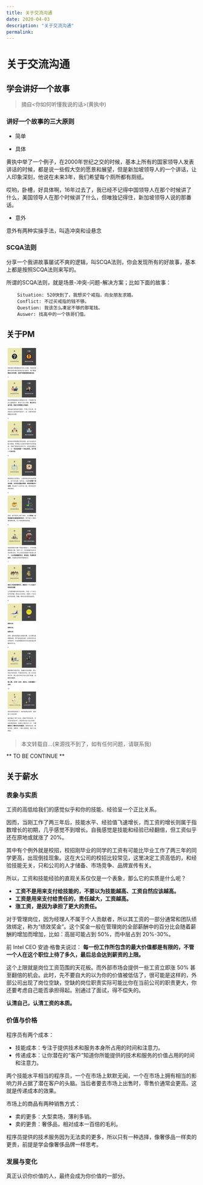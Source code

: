 ```yaml
---
title: 关于交流沟通
date: 2020-04-03
description: "关于交流沟通"
permalink:
---
```


# 关于交流沟通

## 学会讲好一个故事
>  摘自<你如何听懂我说的话>(黄执中)

### 讲好一个故事的三大原则
- 简单

- 具体

黄执中举了一个例子，在2000年世纪之交的时候，基本上所有的国家领导人发表讲话的时候，都是说一些假大空的愿景和展望，但是新加坡领导人的一个讲话，让人印象深刻，他说在未来3年，我们希望每个厕所都有厕纸。

哎哟，卧槽，好具体啊，16年过去了，我已经不记得中国领导人在那个时候讲了什么，美国领导人在那个时候讲了什么，但唯独记得住，新加坡领导人说的那番话。

- 意外

意外有两种实操手法，叫造冲突和设悬念

### SCQA法则
分享一个我讲故事屡试不爽的逻辑，叫SCQA法则，你会发现所有的好故事，基本上都是按照SCQA法则来写的。

所谓的SCQA法则，就是场景-冲突-问题-解决方案；比如下面的故事：

```
    Situation: 520快到了，我想买个戒指，向女朋友求婚。
    Conflict: 不过买戒指的钱不够。
    Question: 我该怎么凑足不够的那笔钱。
    Auswer: 找高中的一个铁哥们借。
```

## 关于PM
![关于PM](../../rsc/pm_actions.jpg)

> 本文转载自...(来源找不到了，如有任何问题，请联系我)

** TO BE CONTINUE **

## 关于薪水

### 表象与实质

工资的高低给我们的感觉似乎和你的技能、经验呈一个正比关系。

因而，当刚工作了两三年后，技能水平、经验值飞速增长，而工资的增长则属于指数增长的初期，几乎感觉不到增长。自我感觉是技能和经验已经翻倍，但工资似乎还在原地或就涨了 20%。

其中有个例外就是校招，校招刚毕业的同学的工资有可能比毕业工作了两三年的同学更高，出现倒挂现象。这在大公司的校招比较常见，这里决定工资高低的，和经验技能无关，只和公司的人才储备、市场竞争、品牌宣传有关。	

所以，工资和技能经验的直观关系仅仅是一个表象，那么它的实质是什么呢？
- **工资不是用来支付给技能的，不要以为技能越高、工资自然应该越高。**
- **工资是用来支付给责任的，责任越大，工资越高。**
- **涨工资，是因为承担了更大的责任。**

对于管理岗位，因为经理人不属于个人贡献者，所以其工资的一部分通常和团队绩效绑定，称为“绩效奖金”。这个奖金一般在管理岗的全部薪酬中的百分比会随着薪酬的增加而增加，比如：高层可能占到 50%，而中层占到 20%-30%。

前 Intel CEO 安迪·格鲁夫说过：
**每一份工作所包含的最大价值都是有限的，不管一个人在这个职位上待了多久，最后总会达到薪资的上限。**

这个上限就是岗位工资范围的天花板。而外部市场会提供一些工资立即涨 50% 甚至翻倍的机会。此时，先不要自大的以为你的价值被低估了，很可能是这样的，外部公司出现了岗位空缺，空缺的岗位职责实际可能比你在当前公司的职责更大，你还要考虑自己能否承担得起。别通过了面试，得不偿失的。

**认清自己，认清工资的本质。**

### 价值与价格    
程序员有两个成本：
- 技能成本：专注于提供技术和服务本身所占用的时间和注意力。
- 传递成本：让你潜在的“客户”知道你所能提供的技术和服务的价值占用的时间和注意力。

两个技能水平相当的程序员，一个在市场上默默无闻，一个在市场上拥有相当的影响力并占据了潜在客户的头脑。当后者要去市场上出售时，零售价通常会更高。这就是传递成本的效果。

市场上的商品有两种销售方式：
- 卖的更多：大型卖场，薄利多销。
- 卖的更贵：奢侈品，相对成本一百倍的毛利。

程序员提供的技术服务因为无法卖的更多，所以只有一种选择，像奢侈品一样卖的更贵，前提是学会像奢侈品牌一样思考。

### 发展与变化
真正认识你价值的人，最终会成为你价值的一部分。